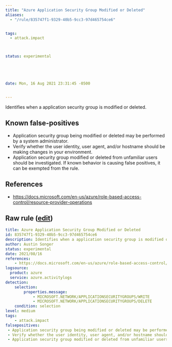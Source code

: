 ```yaml
---
title: "Azure Application Security Group Modified or Deleted"
aliases:
  - "/rule/835747f1-9329-40b5-9cc3-97d465754ce6"


tags:
  - attack.impact



status: experimental





date: Mon, 16 Aug 2021 23:31:45 -0500


---
```


Identifies when a application security group is modified or deleted.

<!--more-->


## Known false-positives

* Application security group being modified or deleted may be performed by a system administrator.
* Verify whether the user identity, user agent, and/or hostname should be making changes in your environment.
* Application security group modified or deleted from unfamiliar users should be investigated. If known behavior is causing false positives, it can be exempted from the rule.



## References

* https://docs.microsoft.com/en-us/azure/role-based-access-control/resource-provider-operations


## Raw rule ([edit](https://github.com/SigmaHQ/sigma/edit/master/rules/cloud/azure/azure_application_security_group_modified_or_deleted.yml))
```yaml
title: Azure Application Security Group Modified or Deleted
id: 835747f1-9329-40b5-9cc3-97d465754ce6
description: Identifies when a application security group is modified or deleted.
author: Austin Songer
status: experimental
date: 2021/08/16
references:
    - https://docs.microsoft.com/en-us/azure/role-based-access-control/resource-provider-operations
logsource:
  product: azure
  service: azure.activitylogs
detection:
    selection:
        properties.message: 
            - MICROSOFT.NETWORK/APPLICATIONSECURITYGROUPS/WRITE
            - MICROSOFT.NETWORK/APPLICATIONSECURITYGROUPS/DELETE
    condition: selection
level: medium
tags:
    - attack.impact
falsepositives:
 - Application security group being modified or deleted may be performed by a system administrator. 
 - Verify whether the user identity, user agent, and/or hostname should be making changes in your environment. 
 - Application security group modified or deleted from unfamiliar users should be investigated. If known behavior is causing false positives, it can be exempted from the rule.

```

